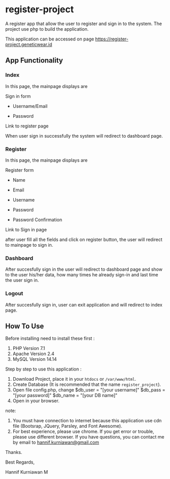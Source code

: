 # register-project
 A register app that allow the user to register and sign in to the system. The project use php to build the application.
 
This application can be accessed on page https://register-project.geneticwear.id


## App Functionality

### Index
In this page, the mainpage displays are

Sign in form

- Username/Email

- Password

Link to register page

When user sign in successfully the system will redirect to dashboard page.

### Register
In this page, the mainpage displays are

Register form

- Name

- Email

- Username

- Password

- Password Confirmation

Link to Sign in page

after user fill all the fields and click on register button, the user will redirect to mainpage to sign in.

### Dashboard

After succesfully sign in the user will redirect to dashboard page and show  to the user his/her data, how many times he already sign-in and last time the user sign in.

### Logout

After succesfully sign in, user can exit application and will redirect to index page.

## How To Use

Before installing  need to install these first :
1. PHP Version 7.1
2. Apache Version 2.4
3. MySQL Version 14.14

Step by step to use this application :

1. Download Project, place it in your `htdocs` or `/var/www/html`. 
2. Create Database (It is recommended that the name `register_project`).
3. Open file config.php, change 
    $db_user = "[your username]"
    $db_pass = "[your password]"
    $db_name = "[your DB name]"
4. Open in your browser.

note:

1. You must have connection to internet because this application use cdn file (Bootsrap, JQuery, Parsley, and Font Awesome).
2. For best experience, please use chrome. If you get error or trouble, please use different browser. If you have questions, you can contact me by email to hannif.kurniawan@gmail.com

Thanks.

Best Regards,

Hannif Kurniawan M
